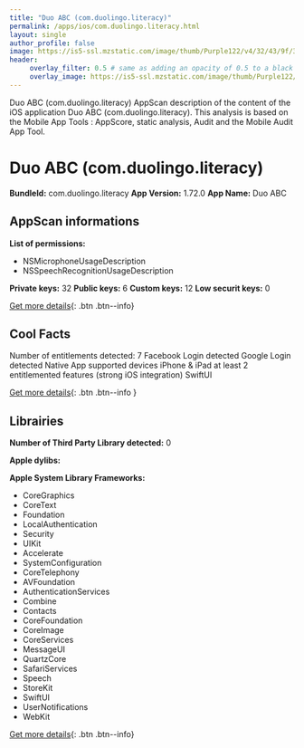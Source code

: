 ```yaml
---
title: "Duo ABC (com.duolingo.literacy)"
permalink: /apps/ios/com.duolingo.literacy.html
layout: single
author_profile: false
image: https://is5-ssl.mzstatic.com/image/thumb/Purple122/v4/32/43/9f/32439f84-40b2-8837-b4d7-9cbaec1e33e0/AppIcon-1x_U007emarketing-0-7-0-85-220.png/512x512bb.jpg
header: 
     overlay_filter: 0.5 # same as adding an opacity of 0.5 to a black background
     overlay_image: https://is5-ssl.mzstatic.com/image/thumb/Purple122/v4/32/43/9f/32439f84-40b2-8837-b4d7-9cbaec1e33e0/AppIcon-1x_U007emarketing-0-7-0-85-220.png/512x512bb.jpg
---
```

Duo ABC (com.duolingo.literacy) AppScan description of the content of the iOS application Duo ABC (com.duolingo.literacy). This analysis is based on the Mobile App Tools : AppScore, static analysis, Audit and the Mobile Audit App Tool.

# Duo ABC (com.duolingo.literacy)

**BundleId:** com.duolingo.literacy
**App Version:** 1.72.0
**App Name:** Duo ABC


## AppScan informations 

**List of permissions:** 
- NSMicrophoneUsageDescription
- NSSpeechRecognitionUsageDescription
  
  
**Private keys:** 32
**Public keys:** 6
**Custom keys:** 12
**Low securit keys:** 0
  
[Get more details](/pricing.html){: .btn .btn--info}

## Cool Facts

Number of entitlements detected: 7
Facebook Login detected
Google Login detected
Native App
supported devices iPhone & iPad
at least 2 entitlemented features (strong iOS integration)
SwiftUI
  
[Get more details](/pricing.html){: .btn .btn--info }

## Librairies 
**Number of Third Party Library detected:** 0


**Apple dylibs:**


**Apple System Library Frameworks:**
- CoreGraphics
- CoreText
- Foundation
- LocalAuthentication
- Security
- UIKit
- Accelerate
- SystemConfiguration
- CoreTelephony
- AVFoundation
- AuthenticationServices
- Combine
- Contacts
- CoreFoundation
- CoreImage
- CoreServices
- MessageUI
- QuartzCore
- SafariServices
- Speech
- StoreKit
- SwiftUI
- UserNotifications
- WebKit


  
[Get more details](/pricing.html){: .btn .btn--info}

